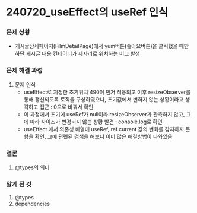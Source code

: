 # 240720_useEffect의 useRef 인식

### 문제 상황

- 게시글상세페이지(FilmDetailPage)에서 yum버튼(좋아요버튼)을 클릭했을 때만 하단 게시글 내용 컨테이너가 제자리로 위치하는 버그 발생

### 문제 해결 과정

1. 문제 인식
   - useEffect로 지정한 초기위치 490이 먼저 적용되고 이후 resizeObserver를 통해 갱신되도록 로직을 구성하였으나, 초기값에서 변하지 않는 상황이라고 생각하고 접근 : 0으로 바꿔서 확인
   - 이 과정에서 초기에 useRef가 null이라 resizeObserver가 관측하지 않고, 그에 따라 사이즈가 변경되지 않는 상황 발견 : console.log로 확인
   - useEffect 에서 의존성 배열에 useRef, ref.current 값의 변화를 감지하지 못함을 확인, 그에 관련된 검색을 해보니 이미 많은 해결방법이 나와있음

### 결론

1. @types의 의미

### 알게 된 것

1. @types
2. dependencies
